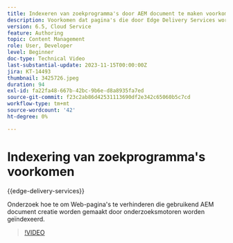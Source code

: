 ```yaml
---
title: Indexeren van zoekprogramma's door AEM document te maken voorkomen
description: Voorkomen dat pagina's die door Edge Delivery Services worden aangeboden, door zoekmachines worden geïndexeerd.
version: 6.5, Cloud Service
feature: Authoring
topic: Content Management
role: User, Developer
level: Beginner
doc-type: Technical Video
last-substantial-update: 2023-11-15T00:00:00Z
jira: KT-14493
thumbnail: 3425726.jpeg
duration: 94
exl-id: fa22fa48-667b-42bc-9b6e-d8a8935fa7ed
source-git-commit: f23c2ab86d42531113690df2e342c65060b5c7cd
workflow-type: tm+mt
source-wordcount: '42'
ht-degree: 0%

---
```


# Indexering van zoekprogramma&#39;s voorkomen

{{edge-delivery-services}}

Onderzoek hoe te om Web-pagina&#39;s te verhinderen die gebruikend AEM document creatie worden gemaakt door onderzoeksmotoren worden geïndexeerd.

>[!VIDEO](https://video.tv.adobe.com/v/3425726/?learn=on)
